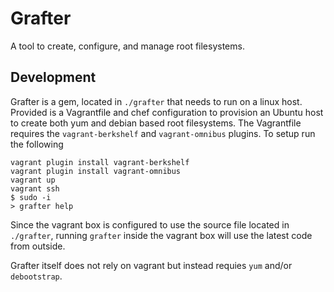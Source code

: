 Grafter
=======

A tool to create, configure, and manage root filesystems.

Development
-----------

Grafter is a gem, located in `./grafter` that needs to run on a linux host.
Provided is a Vagrantfile and chef configuration to provision an Ubuntu host to create both yum and debian based root filesystems.
The Vagrantfile requires the `vagrant-berkshelf` and `vagrant-omnibus` plugins.
To setup run the following

    vagrant plugin install vagrant-berkshelf
    vagrant plugin install vagrant-omnibus
    vagrant up
    vagrant ssh
    $ sudo -i
    > grafter help

Since the vagrant box is configured to use the source file located in `./grafter`,
running `grafter` inside the vagrant box will use the latest code from outside.

Grafter itself does not rely on vagrant but instead requies `yum` and/or `debootstrap`.
